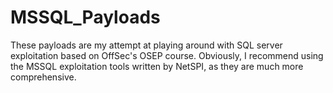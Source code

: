 # MSSQL_Payloads
These payloads are my attempt at playing around with SQL server exploitation based on OffSec's OSEP course. Obviously, I recommend using the MSSQL exploitation tools written by NetSPI, as they are much more comprehensive. 
